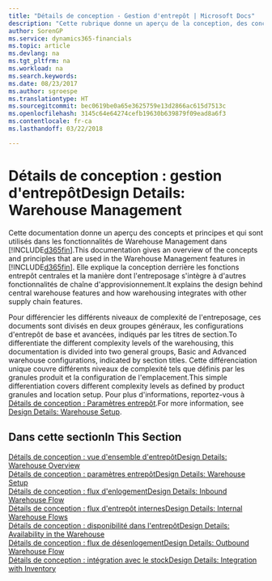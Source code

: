 ```yaml
---
title: "Détails de conception - Gestion d'entrepôt | Microsoft Docs"
description: "Cette rubrique donne un aperçu de la conception, des concepts et des principes associés aux fonctionnalités de gestion d'entrepôt dans Finance and Operations, Business edition."
author: SorenGP
ms.service: dynamics365-financials
ms.topic: article
ms.devlang: na
ms.tgt_pltfrm: na
ms.workload: na
ms.search.keywords: 
ms.date: 08/23/2017
ms.author: sgroespe
ms.translationtype: HT
ms.sourcegitcommit: bec0619be0a65e3625759e13d2866ac615d7513c
ms.openlocfilehash: 3145c64e64274cefb19630b639879f09ead8a6f3
ms.contentlocale: fr-ca
ms.lasthandoff: 03/22/2018

---
```

# <a name="design-details-warehouse-management"></a><span data-ttu-id="4e390-103">Détails de conception : gestion d'entrepôt</span><span class="sxs-lookup"><span data-stu-id="4e390-103">Design Details: Warehouse Management</span></span>
<span data-ttu-id="4e390-104">Cette documentation donne un aperçu des concepts et principes et qui sont utilisés dans les fonctionnalités de Warehouse Management dans [!INCLUDE[d365fin](includes/d365fin_md.md)].</span><span class="sxs-lookup"><span data-stu-id="4e390-104">This documentation gives an overview of the concepts and principles that are used in the Warehouse Management features in [!INCLUDE[d365fin](includes/d365fin_md.md)].</span></span> <span data-ttu-id="4e390-105">Elle explique la conception derrière les fonctions entrepôt centrales et la manière dont l'entreposage s'intègre à d'autres fonctionnalités de chaîne d'approvisionnement.</span><span class="sxs-lookup"><span data-stu-id="4e390-105">It explains the design behind central warehouse features and how warehousing integrates with other supply chain features.</span></span>  

<span data-ttu-id="4e390-106">Pour différencier les différents niveaux de complexité de l'entreposage, ces documents sont divisés en deux groupes généraux, les configurations d'entrepôt de base et avancées, indiqués par les titres de section.</span><span class="sxs-lookup"><span data-stu-id="4e390-106">To differentiate the different complexity levels of the warehousing, this documentation is divided into two general groups, Basic and Advanced warehouse configurations, indicated by section titles.</span></span> <span data-ttu-id="4e390-107">Cette différenciation unique couvre différents niveaux de complexité tels que définis par les granules produit et la configuration de l'emplacement.</span><span class="sxs-lookup"><span data-stu-id="4e390-107">This simple differentiation covers different complexity levels as defined by product granules and location setup.</span></span> <span data-ttu-id="4e390-108">Pour plus d'informations, reportez\-vous à [Détails de conception : Paramètres entrepôt](design-details-warehouse-setup.md).</span><span class="sxs-lookup"><span data-stu-id="4e390-108">For more information, see [Design Details: Warehouse Setup](design-details-warehouse-setup.md).</span></span>  

## <a name="in-this-section"></a><span data-ttu-id="4e390-109">Dans cette section</span><span class="sxs-lookup"><span data-stu-id="4e390-109">In This Section</span></span>  
[<span data-ttu-id="4e390-110">Détails de conception : vue d'ensemble d'entrepôt</span><span class="sxs-lookup"><span data-stu-id="4e390-110">Design Details: Warehouse Overview</span></span>](design-details-warehouse-overview.md)  
[<span data-ttu-id="4e390-111">Détails de conception : paramètres entrepôt</span><span class="sxs-lookup"><span data-stu-id="4e390-111">Design Details: Warehouse Setup</span></span>](design-details-warehouse-setup.md)  
[<span data-ttu-id="4e390-112">Détails de conception : flux d'enlogement</span><span class="sxs-lookup"><span data-stu-id="4e390-112">Design Details: Inbound Warehouse Flow</span></span>](design-details-inbound-warehouse-flow.md)  
[<span data-ttu-id="4e390-113">Détails de conception : flux d'entrepôt internes</span><span class="sxs-lookup"><span data-stu-id="4e390-113">Design Details: Internal Warehouse Flows</span></span>](design-details-internal-warehouse-flows.md)  
[<span data-ttu-id="4e390-114">Détails de conception : disponibilité dans l'entrepôt</span><span class="sxs-lookup"><span data-stu-id="4e390-114">Design Details: Availability in the Warehouse</span></span>](design-details-availability-in-the-warehouse.md)  
[<span data-ttu-id="4e390-115">Détails de conception : flux de désenlogement</span><span class="sxs-lookup"><span data-stu-id="4e390-115">Design Details: Outbound Warehouse Flow</span></span>](design-details-outbound-warehouse-flow.md)  
[<span data-ttu-id="4e390-116">Détails de conception : intégration avec le stock</span><span class="sxs-lookup"><span data-stu-id="4e390-116">Design Details: Integration with Inventory</span></span>](design-details-integration-with-inventory.md)

